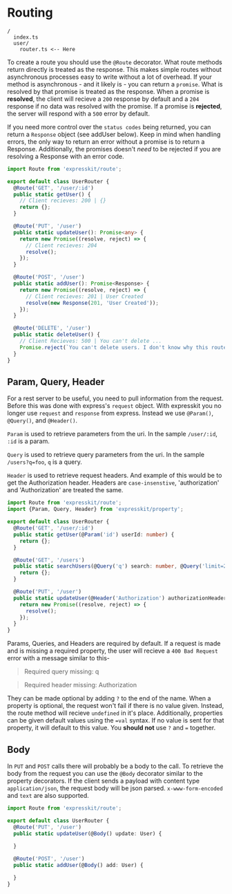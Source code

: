 # Routing

```
/
  index.ts
  user/
    router.ts <-- Here
```

To create a route you should use the `@Route` decorator.
What route methods return directly is treated as the response.
This makes simple routes without asynchronous processes easy to
write without a lot of overhead. If your method is asynchronous -
and it likely is - you can return a `promise`. What is resolved
by that promise is treated as the response. When a promise is **resolved**,
the client will recieve a `200` response by default and a `204`
response if no data was resolved with the promise. If a promise is
**rejected**, the server will respond with a `500` error by default.

If you need more control over the `status codes` being returned,
you can return a `Response` object (see addUser below). Keep in
mind when handling errors, the only way to return an error without
a promise is to return a Response. Additionally, the promises doesn't
*need* to be rejected if you are resolving a Response with an
error code.

```typescript
import Route from 'expresskit/route';

export default class UserRouter {
  @Route('GET', '/user/:id')
  public static getUser() {
    // Client recieves: 200 | {}
    return {};
  }

  @Route('PUT', '/user')
  public static updateUser(): Promise<any> {
    return new Promise((resolve, reject) => {
      // Client recieves: 204
      resolve();
    });
  }

  @Route('POST', '/user')
  public static addUser(): Promise<Response> {
    return new Promise((resolve, reject) => {
      // Client recieves: 201 | User Created
      resolve(new Response(201, 'User Created'));
    });
  }

  @Route('DELETE', '/user')
  public static deleteUser() {
    // Client Recieves: 500 | You can't delete ...
    Promise.reject(`You can't delete users. I don't know why this route even exists.`);
  }
}
```

## Param, Query, Header

For a rest server to be useful, you need to pull information from the request.
Before this was done with express's `request` object. With expresskit you no longer use
`request` and `response` from express. Instead we use `@Param()`, `@Query()`, and `@Header()`.

`Param` is used to retrieve parameters from the uri. In the sample `/user/:id`, `:id` is a param.

`Query` is used to retrieve query parameters from the uri. In the sample `/users?q=foo`,
`q` is a query.

`Header` is used to retrieve request headers. And example of this would be to get the 
Authorization header. Headers are `case-insenstive`, 'authorization' and 'Authorization' are treated
the same.

```typescript
import Route from 'expresskit/route';
import {Param, Query, Header} from 'expresskit/property';

export default class UserRouter {
  @Route('GET', '/user/:id')
  public static getUser(@Param('id') userId: number) {
    return {};
  }

  @Route('GET', '/users')
  public static searchUsers(@Query('q') search: number, @Query('limit=20') limit: number, @Query('age?') age: number) {
    return {};
  }

  @Route('PUT', '/user')
  public static updateUser(@Header('Authorization') authorizationHeader: string): Promise<any> {
    return new Promise((resolve, reject) => {
      resolve();
    });
  }
}
```

Params, Queries, and Headers are required by default. If a request is made and is missing a required property, the user will recieve a `400 Bad Request` error with a message similar to this-

> Required query missing: q

> Required header missing: Authorization

They can be made optional by adding `?` to the end of the name. When a property is optional, the request won't fail if there is no value given. Instead, the route method will recieve `undefined` in it's place. Additionally, properties can be given default values using the `=val` syntax. If no value is sent for that property, it will default to this value. You **should not** use `?` and `=` together.

## Body

In `PUT` and `POST` calls there will probably be a body to the call. To retrieve the body from the request you can use the `@Body` decorator similar to the property decorators. If the client sends a payload with content type `application/json`, the request body will be json parsed. `x-www-form-encoded` and `text` are also supported.

```typescript
import Route from 'expresskit/route';

export default class UserRouter {
  @Route('PUT', '/user')
  public static updateUser(@Body() update: User) {
    
  }

  @Route('POST', '/user')
  public static addUser(@Body() add: User) {

  }
}
```